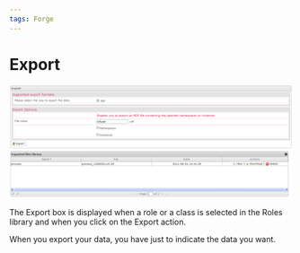 ```yaml
---
tags: Forge
---
```


Export
======

![](resources/roles-export.png)

The Export box is displayed when a role or a class is selected in the Roles library and when you click on the Export action.

When you export your data, you have just to indicate the data you want.

